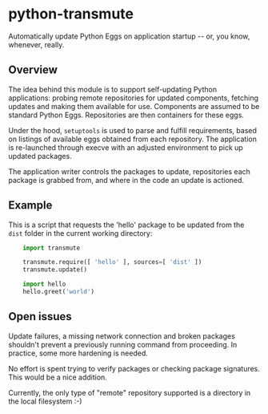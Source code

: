 # python-transmute

Automatically update Python Eggs on application startup -- or, you know,
whenever, really.

## Overview

The idea behind this module is to support self-updating Python applications:
probing remote repositories for updated components, fetching updates and making
them available for use. Components are assumed to be standard Python Eggs.
Repositories are then containers for these eggs.

Under the hood, `setuptools` is used to parse and fulfill requirements, based
on listings of available eggs obtained from each repository. The application is
re-launched through execve with an adjusted environment to pick up updated
packages.

The application writer controls the packages to update, repositories each
package is grabbed from, and where in the code an update is actioned.

## Example

This is a script that requests the 'hello' package to be updated from the
`dist` folder in the current working directory:

```python
    import transmute

    transmute.require([ 'hello' ], sources=[ 'dist' ])
    transmute.update()

    import hello
    hello.greet('world')
```

## Open issues

Update failures, a missing network connection and broken packages shouldn't
prevent a previously running command from proceeding. In practice, some more
hardening is needed.

No effort is spent trying to verify packages or checking package signatures.
This would be a nice addition.

Currently, the only type of "remote" repository supported is a directory in the
local filesystem :-)

